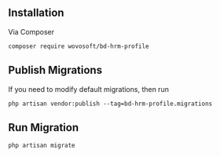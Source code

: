 ## Installation

Via Composer

```shell
composer require wovosoft/bd-hrm-profile
```

## Publish Migrations

If you need to modify default migrations, then run

```shell
php artisan vendor:publish --tag=bd-hrm-profile.migrations
```

## Run Migration

```shell
php artisan migrate
```
